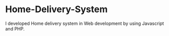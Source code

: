 # Home-Delivery-System
I developed Home delivery system in Web development by using Javascript and PHP.
